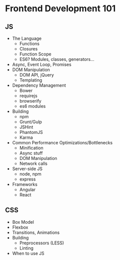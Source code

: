 # Frontend Development 101

## JS

* The Language
    * Functions
    * Closures
    * Function Scope
    * ES6? Modules, classes, generators...
* Async, Event Loop, Promises
* DOM Manipulation
    * DOM API, jQuery
    * Templating
* Dependency Management
    * Bower
    * requirejs
    * browserify
    * es6 modules
* Building
    * npm
    * Grunt/Gulp
    * JSHint
    * PhantomJS
    * Karma
* Common Performance Optimizations/Bottlenecks
    * Minification
    * Async stuff
    * DOM Manipulation
    * Network calls
* Server-side JS
    * node, npm
    * express
* Frameworks
    * Angular
    * React

## CSS

* Box Model
* Flexbox
* Transitions, Animations
* Building
    * Preprocessors (LESS)
    * Linting
* When to use JS

